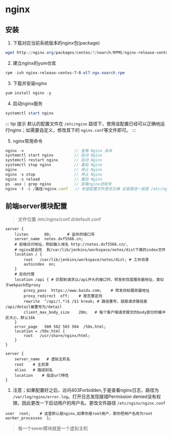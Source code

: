 # nginx

## 安装

1. 下载对应当前系统版本的nginx包(package)

 ```powerShell
wget http://nginx.org/packages/centos/7/noarch/RPMS/nginx-release-centos-7-0.el7.ngx.noarch.rpm
 ```

2. 建立nginx的yum仓库

```powershell
rpm -ivh nginx-release-centos-7-0.el7.ngx.noarch.rpm
```

3. 下载并安装nginx

```powershell
yum install nginx -y
```

4. 启动nginx服务

```powershell
systemctl start nginx
```

::: tip 提示
默认的配置文件在 `/etc/nginx` 路径下，使用该配置已经可以正确地运行nginx；如需要自定义，修改其下的 `nginx.conf`等文件即可。
:::

5. nginx常用命令

```js
nginx -v                      // 查看 Nginx 版本
systemctl start nginx         // 启动 Nginx
systemctl restart nginx       // 启动 Nginx
systemctl stop nginx          // 重启 Nginx
nginx                         // 停止 Nginx
nginx -s stop                 // 停止 Nginx
nginx -s reload               // 重启 Nginx
ps -aux | grep nginx          // 查看nginx进程号
nginx -t -c /路径/nginx.conf   // 检查配置文件是否正确 这里路径一般是 /etc/nginx
```

## 前端server模块配置

> 文件位置 /etc/nginx/conf.d/default.conf

```nginx
server {
    listen       80;       # 监听的端口号
    server_name  notes.dxf5566.cn;
    # 前端访问地址，例如输入域名 http://notes.dxf5566.cn/,
    # nginx就会找  到/var/lib/jenkins/workspace/notes/dist下面的index文件
    location / {
        root   /var/lib/jenkins/workspace/notes/dist; # 工作目录
        autoindex  on;
    }
    # 反向代理
    location /api { # 匹配到请求以/api开头的接口时，转发到百度服务器地址，类似于webpack的proxy
        proxy_pass  https://www.baidu.com;    # 转发目标服务器地址
        proxy_redirect  off;    # 是否重定向
        rewrite  ^/api/(.*)$ /$1 break; # 路径重写，就是请求路径是 /api/detail被重写为/detail
        client_max_body_size    20m;   # 每个客户端请求报文的body部分的缓冲区大小，默认16k
    }
    error_page   500 502 503 504  /50x.html;
    location = /50x.html {
        root   /usr/share/nginx/html;
    }
}

```

```nginx
server {
    server_name   # 虚拟主机名
    root    # 主目录
    alias   # 路径别名
    location    # 指定url特性
}
```

1. 注意；如果配置好之后，访问403Forbidden,于是查看nginx日志，路径为 `/var/log/nginx/error.log`。打开日志发现报错Permission denied没有权限，因此更改一下启动用户的用户名，更改文件路径 `/etc/nginx/nginx.conf`

```nginx
user  root;    # 这里默认是nginx,如果你是root用户，那你把用户名改为root
worker_processes  1;
```

> 每一个sever模块就是一个虚拟主机
